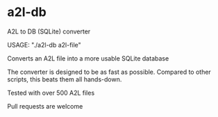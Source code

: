 # a2l-db
A2L to DB (SQLite) converter

USAGE: 
  "./a2l-db a2l-file"
 
 Converts an A2L file into a more usable SQLite database
  
  The converter is designed to be as fast as possible. Compared to other scripts, this beats them all hands-down.
  
  Tested with over 500 A2L files
  
  Pull requests are welcome
  
